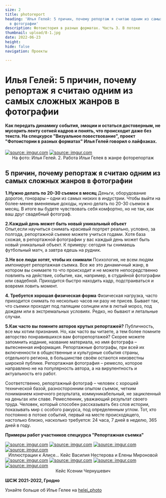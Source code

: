 ```yaml
---
size: 2
title: photoreport
heading: 'Илья Гелей: 5 причин, почему репортаж я считаю одним из самых сложных жанров
  в фотографии'
description: Фотоистория в разных форматах. Часть 3. В потоке
thumbnail: upload/8-1.jpg
date: 2022-06-23
height: 
hide: false
navigation: Проекты

---
```

# **Илья Гелей: 5 причин, почему репортаж я считаю одним из самых сложных жанров в фотографии**

#### Как передать динамику события, эмоции и остаться достоверным, не мусорить ленту сотней кадров и понять, что происходит даже без текста. На спецкурсе "Визуальное повествование", проект "Фотоистории в разных форматах" Илья Гелей говорил о лайфхаках.

<div class="gallery2">
<!-- Смените gallery2 на gallery3 или gallery4, цифра определяет количество картинок в одном ряду -->
<a href="https://imgur.com/4Tb8nSe"><img src="https://i.imgur.com/4Tb8nSe.jpg" title="source: imgur.com" /></a>
<a href="https://imgur.com/8hfBjuO"><img src="https://i.imgur.com/8hfBjuO.jpg" title="source: imgur.com" /></a>  
</div>
<center>На фото: Илья Гелей. 2. Работа Ильи Гелея в жанре фоторепортаж</center>

## 5 причин, почему репортаж я считаю одним из самых сложных жанров в фотографии

**1.Нужно делать по 20-30 съемок в месяц**
Деньги, оборудование дорогое, гонорары – одни из самых низких в индустрии. Чтобы выйти на более-менее вменяемые доходы, нужно делать по 20-30 съемок в месяц. В итоге вы будете чувствовать себя комфортно, но не так, как ваш друг свадебный фотограф.

**2.Каждый день может быть новый уникальный объект**  
Опыт,если научиться снимать красивый портрет реально, условно, за полгода, репортажной съемке можете учиться годами. Хотя база схожая, в репортажной фотографии у вас каждый день может быть новый уникальный объект. К примеру: сегодня ты снимаешь футбольный матч, а завтра едешь на рудник.

**3.Не все люди хотят, чтобы их снимали**
Психология, не всем людям импонирует репортажная съемка. Все же это динамичный жанр, в котором вы снимаете то что происходит и не можете непосредственно повлиять на действие, событие, как, например, в студийной фотографии или свадебной. Приходится быстро находить кадр, подстраиваться и вовремя ловить момент.

**4. Требуется хорошая физическая форма**
Физическая нагрузка, часто приходится снимать по несколько часов ни разу не присев. Бывает так, что съемки проходят под палящим солнцем или в лютый мороз, под дождем или в экстремальных условиях. Редко, но бывают и летальные случаи.

**5.Как часто вы помните авторов крутых репортажей?**
Публичность, все мы хотим признания. Но, как часто вы читаете, а тем более помните авторство понравившихся вам фоторепортажей? Скорее можете запомнить издание, название материала, но имя фотографа – вытесненная информация. Репортажные фотографы, при всей их включенности в общественные и культурные события страны, отдельного региона, в большинстве своём остаются неизвестны широкой публике. Репортажная фотография – ремесло, которое направлено не на популярность автора, а на вирулентность и актуальность его работ.

Соответственно, репортажный фотограф – человек с хорошей технической базой, разносторонним опытом съемок, четким пониманием конечного результата, коммуникабельный, не зацикленный на деньгах или славе. Ремесленник, уважающий результат своего труда. Человек, который способен рассказывать без слов истории, показывать мир с особого ракурса, под определенным углом. Тот, кто постоянно в потоке событий, первый на месте происходящего, настолько близко, насколько требуется: 24 часа, 7 дней в неделю, 365 дней в году. 

**Примеры работ участников спецкурса "Репортажная съемка"**

<div class="gallery2">
<!-- Смените gallery2 на gallery3 или gallery4, цифра определяет количество картинок в одном ряду -->
<a href="https://imgur.com/5aRQXhJ"><img src="https://i.imgur.com/5aRQXhJ.jpg" title="source: imgur.com" /></a>
<a href="https://imgur.com/pWWYQhI"><img src="https://i.imgur.com/pWWYQhI.jpg" title="source: imgur.com" /></a>
<a href="https://imgur.com/YOs9m5c"><img src="https://i.imgur.com/YOs9m5c.jpg" title="source: imgur.com" /></a>
<a href="https://imgur.com/rKnjrKP"><img src="https://i.imgur.com/rKnjrKP.jpg" title="source: imgur.com" /></a>
</div>
<center>Иллюстрации к Алисе... Кейс Василия Нестерова и Елены Мироновой</center>


<div class="gallery2">
<!-- Смените gallery2 на gallery3 или gallery4, цифра определяет количество картинок в одном ряду -->
<a href="https://imgur.com/esvwNS6"><img src="https://i.imgur.com/esvwNS6.jpg" title="source: imgur.com" /></a>
<a href="https://imgur.com/BRx2l2P"><img src="https://i.imgur.com/BRx2l2P.jpg" title="source: imgur.com" /></a>
<a href="https://imgur.com/OAMDgP7"><img src="https://i.imgur.com/OAMDgP7.jpg" title="source: imgur.com" /></a>
<a href="https://imgur.com/Os74Jet"><img src="https://i.imgur.com/Os74Jet.jpg" title="source: imgur.com" /></a>
</div>
<center>Кейс Ксении Чернушевич</center>

**ШСЖ 2021-2022, Гродно**

Узнайте больше об Илье Гелее на [helei_photo](https://www.instagram.com/helei_photo/)
